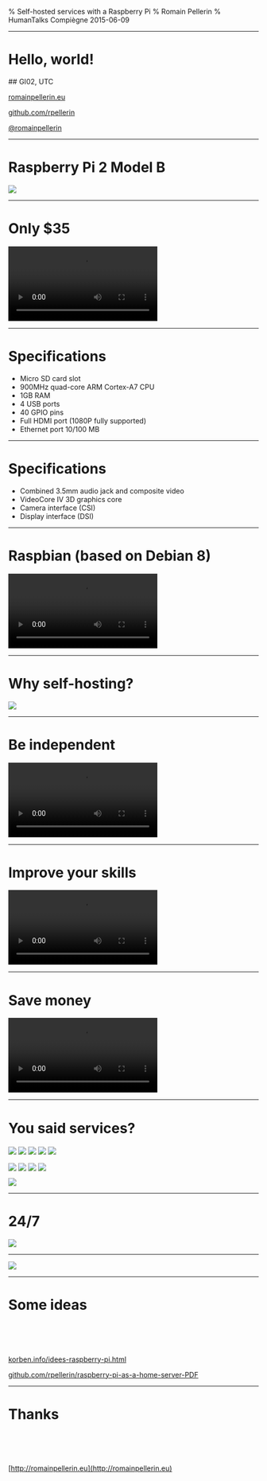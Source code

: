 % Self-hosted services with a Raspberry Pi
% Romain Pellerin
% HumanTalks Compiègne 2015-06-09

-------------------------------------------

# Hello, world!

## GI02, UTC

[romainpellerin.eu](http://romainpellerin.eu)

[github.com/rpellerin](https://github.com/rpellerin)

[\@romainpellerin](https://twitter.com/romainpellerin)

-------------------------------------------

# Raspberry Pi 2 Model B

![](assets/raspberry-pi.jpeg)

-------------------------------------------

# Only $35

<video autoplay loop src="assets/happy-dog.mp4" ></video>

-------------------------------------------

# Specifications

- Micro SD card slot
- 900MHz quad-core ARM Cortex-A7 CPU
- 1GB RAM
- 4 USB ports
- 40 GPIO pins
- Full HDMI port (1080P fully supported)
- Ethernet port 10/100 MB

-------------------------------------------

# Specifications

- Combined 3.5mm audio jack and composite video
- VideoCore IV 3D graphics core
- Camera interface (CSI)
- Display interface (DSI)

-------------------------------------------

# Raspbian (based on Debian 8)

<video autoplay loop src="assets/ingenieur-informaticien.mp4" ></video>

-------------------------------------------

# Why self-hosting?

![](assets/not-sure.png)

-------------------------------------------

# Be independent

<video autoplay loop src="assets/hamster.mp4" ></video>

-------------------------------------------

# Improve your skills

<video autoplay loop src="assets/bodybuilding-fail.mp4" ></video>

-------------------------------------------

# Save money

<video autoplay loop src="assets/dollars.mp4" ></video>

-------------------------------------------

# You said services?

<style>
img {
  vertical-align: middle
}
</style>

<img src="assets/squid.png" class="w15" /> <img src="assets/transmission.png" class="w15" /> <img src="assets/openvpn.png" class="w15" /> <img src="assets/git.png" class="w15" /> <img src="assets/samba.png" class="w15" />

<img src="assets/apache.gif" class="w20" /> <img src="assets/php.png" class="w20" /> <img src="assets/mysql.jpg" class="w20" /> <img src="assets/postgresql.png" class="w20" />

<img src="assets/owncloud.png" class="w30" />

-------------------------------------------

# 24/7

![](assets/my-rpi.jpg)

-------------------------------------------

![](assets/airpi.png)

-------------------------------------------

# Some ideas

<br /><br /><br />

[korben.info/idees-raspberry-pi.html](http://korben.info/idees-raspberry-pi.html)

[github.com/rpellerin/raspberry-pi-as-a-home-server-PDF](https://github.com/rpellerin/raspberry-pi-as-a-home-server-PDF)

-------------------------------------------

# Thanks

<br /><br /><br />

[http://romainpellerin.eu](http://romainpellerin.eu)

<br /><br /><br /><br /><br /><br />

<!--<span style="font-size: .7em; color: gray">Image credit : <a style="color: inherit" target="_blank" href="http://nvie.com/posts/a-successful-git-branching-model/">Vincent Driessen</a> & <a style="color: inherit" target="_blank" href="http://blog.osteele.com/posts/2008/05/my-git-workflow/">Oliver Steele</a></span>-->